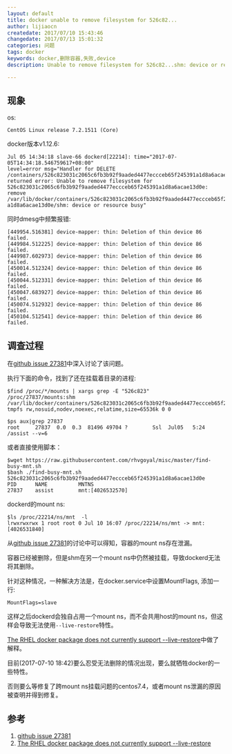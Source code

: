 ```yaml
---
layout: default
title: docker unable to remove filesystem for 526c82...
author: lijiaocn
createdate: 2017/07/10 15:43:46
changedate: 2017/07/13 15:01:32
categories: 问题
tags: docker
keywords: docker,删除容器,失败,device
description: Unable to remove filesystem for 526c82...shm: device or resource busy

---
```


## 现象

os:

	CentOS Linux release 7.2.1511 (Core)

docker版本v1.12.6:

	Jul 05 14:34:18 slave-66 dockerd[22214]: time="2017-07-05T14:34:18.546759617+08:00" 
	level=error msg="Handler for DELETE /containers/526c823031c2065c6fb3b92f9aaded4477eccceb65f245391a1d8a6acae13d0e
	returned error: Unable to remove filesystem for 526c823031c2065c6fb3b92f9aaded4477eccceb65f245391a1d8a6acae13d0e:
	remove /var/lib/docker/containers/526c823031c2065c6fb3b92f9aaded4477eccceb65f245391
	a1d8a6acae13d0e/shm: device or resource busy"

同时dmesg中频繁报错:

	[449954.516381] device-mapper: thin: Deletion of thin device 86 failed.
	[449984.512225] device-mapper: thin: Deletion of thin device 86 failed.
	[449987.602973] device-mapper: thin: Deletion of thin device 86 failed.
	[450014.512324] device-mapper: thin: Deletion of thin device 86 failed.
	[450044.512331] device-mapper: thin: Deletion of thin device 86 failed.
	[450047.683927] device-mapper: thin: Deletion of thin device 86 failed.
	[450074.512932] device-mapper: thin: Deletion of thin device 86 failed.
	[450104.512541] device-mapper: thin: Deletion of thin device 86 failed.

## 调查过程

在[github issue 27381][1]中深入讨论了该问题。

执行下面的命令，找到了还在挂载着目录的进程:

	$find /proc/*/mounts | xargs grep -E "526c823"
	/proc/27837/mounts:shm /var/lib/docker/containers/526c823031c2065c6fb3b92f9aaded4477eccceb65f245391a1d8a6acae13d0e/shm tmpfs rw,nosuid,nodev,noexec,relatime,size=65536k 0 0
	
	$ps aux|grep 27837
	root     27837  0.0  0.3  81496 49704 ?        Ssl  Jul05   5:24 /assist --v=6

或者直接使用脚本：

	$wget https://raw.githubusercontent.com/rhvgoyal/misc/master/find-busy-mnt.sh
	$bash ./find-busy-mnt.sh 526c823031c2065c6fb3b92f9aaded4477eccceb65f245391a1d8a6acae13d0e
	PID      NAME          MNTNS
	27837    assist        mnt:[4026532570]

dockerd的mount ns:
	
	$ls /proc/22214/ns/mnt  -l
	lrwxrwxrwx 1 root root 0 Jul 10 16:07 /proc/22214/ns/mnt -> mnt:[4026531840]

从[github issue 27381][1]的讨论中可以得知，容器的mount ns存在泄漏。

容器已经被删除，但是shm在另一个mount ns中仍然被挂载，导致dockerd无法将其删除。

针对这种情况，一种解决方法是，在docker.service中设置MountFlags, 添加一行:

	MountFlags=slave

这样之后dockerd会独自占用一个mount ns，而不会共用host的mount ns，但这样会导致无法使用`--live-restore`特性。

[The RHEL docker package does not currently support --live-restore][2]中做了解释。

目前(2017-07-10 18:42)要么忍受无法删除的情况出现，要么就牺牲docker的一些特性。

否则要么等修复了跨mount ns挂载问题的centos7.4，或者mount ns泄漏的原因被查明并得到修复。

## 参考

1. [github issue 27381][1]
2. [The RHEL docker package does not currently support --live-restore][2]

[1]: https://github.com/moby/moby/issues/27381  "github issue 27381" 
[2]: https://access.redhat.com/articles/2938171 "The RHEL docker package does not currently support --live-restore"
